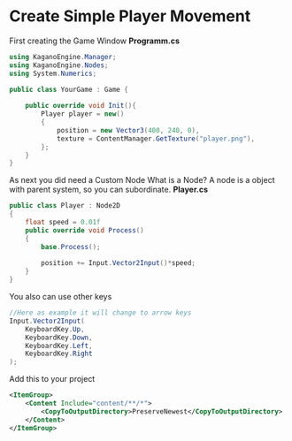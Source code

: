 ﻿# Create Simple Player Movement

First creating the Game Window
**Programm.cs**
```cs
using KaganoEngine.Manager;
using KaganoEngine.Nodes;
using System.Numerics;

public class YourGame : Game {
    
    public override void Init(){
        Player player = new()
        {
            position = new Vector3(400, 240, 0),
            texture = ContentManager.GetTexture("player.png"),
        };
    }
}

```

As next you did need a Custom Node
What is a Node? A node is a object with parent system, so you can subordinate.
**Player.cs**
```cs
public class Player : Node2D
{
    float speed = 0.01f
    public override void Process()
    {
        base.Process();
        
        position += Input.Vector2Input()*speed;
    }
}
```



You also can use other keys
```cs
//Here as example it will change to arrow keys
Input.Vector2Input(
    KeyboardKey.Up,
    KeyboardKey.Down,
    KeyboardKey.Left,
    KeyboardKey.Right
);
```

Add this to your project
```xml
<ItemGroup>
    <Content Include="content/**/*">
        <CopyToOutputDirectory>PreserveNewest</CopyToOutputDirectory>
    </Content>
</ItemGroup>
```